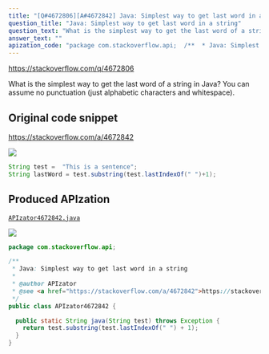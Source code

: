 ```yaml
---
title: "[Q#4672806][A#4672842] Java: Simplest way to get last word in a string"
question_title: "Java: Simplest way to get last word in a string"
question_text: "What is the simplest way to get the last word of a string in Java?  You can assume no punctuation (just alphabetic characters and whitespace)."
answer_text: ""
apization_code: "package com.stackoverflow.api;  /**  * Java: Simplest way to get last word in a string  *  * @author APIzator  * @see <a href=\"https://stackoverflow.com/a/4672842\">https://stackoverflow.com/a/4672842</a>  */ public class APIzator4672842 {    public static String java(String test) throws Exception {     return test.substring(test.lastIndexOf(\" \") + 1);   } }"
---
```


https://stackoverflow.com/q/4672806

What is the simplest way to get the last word of a string in Java?  You can assume no punctuation (just alphabetic characters and whitespace).



## Original code snippet

https://stackoverflow.com/a/4672842



<div class="code-logo"><img src="/stackoverflow.png" /></div>

```java
String test =  "This is a sentence";
String lastWord = test.substring(test.lastIndexOf(" ")+1);
```

## Produced APIzation

[`APIzator4672842.java`](https://github.com/blind-papers/apization-temp-data/raw/main/search/APIzator4672842.java)

<div class="code-logo"><img src="/apizator.png" /></div>

```java
package com.stackoverflow.api;

/**
 * Java: Simplest way to get last word in a string
 *
 * @author APIzator
 * @see <a href="https://stackoverflow.com/a/4672842">https://stackoverflow.com/a/4672842</a>
 */
public class APIzator4672842 {

  public static String java(String test) throws Exception {
    return test.substring(test.lastIndexOf(" ") + 1);
  }
}

```